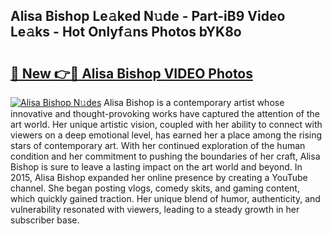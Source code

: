 ## Alisa Bishop Le𝚊ked N𝚞de - Part-iB9 Video Le𝚊ks - Hot Onlyf𝚊ns Photos bYK8o

# <h2><a href="http://ab43545.deff.icu/?id=Alisa+Bishop">🔗 New 👉🔴 Alisa Bishop VIDEO Photos</a></h2>

[![Alisa Bishop N𝚞des](https://i.imgur.com/rIISA9y.gif)](http://ab43545.deff.icu/?id=Alisa+Bishop)
Alisa Bishop is a contemporary artist whose innovative and thought-provoking works have captured the attention of the art world. Her unique artistic vision, coupled with her ability to connect with viewers on a deep emotional level, has earned her a place among the rising stars of contemporary art. With her continued exploration of the human condition and her commitment to pushing the boundaries of her craft, Alisa Bishop is sure to leave a lasting impact on the art world and beyond. In 2015, Alisa Bishop expanded her online presence by creating a YouTube channel. She began posting vlogs, comedy skits, and gaming content, which quickly gained traction. Her unique blend of humor, authenticity, and vulnerability resonated with viewers, leading to a steady growth in her subscriber base.
